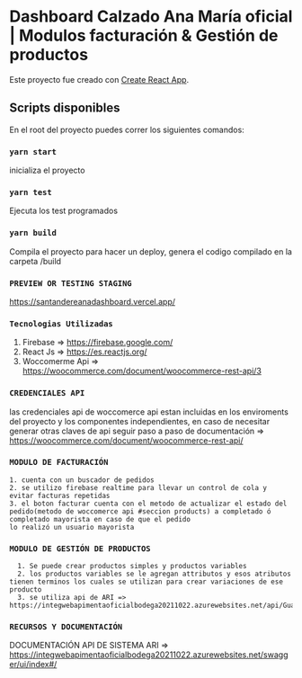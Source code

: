 # Dashboard Calzado Ana María oficial | Modulos facturación & Gestión de productos

Este proyecto fue creado con [Create React App](https://github.com/facebook/create-react-app).

## Scripts disponibles

En el root del proyecto puedes correr los siguientes comandos:

### `yarn start`
  inicializa el proyecto

### `yarn test`

Ejecuta los test programados

### `yarn build`
  Compila el proyecto para hacer un deploy, genera el codigo compilado en la carpeta /build

  
### `PREVIEW OR TESTING STAGING`
https://santandereanadashboard.vercel.app/

### `Tecnologias Utilizadas`
  1. Firebase => https://firebase.google.com/
  2. React Js  => https://es.reactjs.org/
  3. Woccomerme Api => https://woocommerce.com/document/woocommerce-rest-api/3

### `CREDENCIALES API`
  las credenciales api de woccomerce api estan incluidas en los enviroments del proyecto y los componentes independientes,
  en caso de necesitar generar otras claves de api seguir paso a paso de documentación => https://woocommerce.com/document/woocommerce-rest-api/

### `MODULO DE FACTURACIÓN`
    1. cuenta con un buscador de pedidos
    2. se utilizo firebase realtime para llevar un control de cola y evitar facturas repetidas
    3. el boton facturar cuenta con el metodo de actualizar el estado del pedido(metodo de woccomerce api #seccion products) a completado ó completado mayorista en caso de que el pedido 
    lo realizó un usuario mayorista
    
    
  ### `MODULO DE GESTIÓN DE PRODUCTOS`  
  
      1. Se puede crear productos simples y productos variables
      2. los productos variables se le agregan attributos y esos atributos tienen terminos los cuales se utilizan para crear variaciones de ese producto
      3. se utiliza api de ARI => https://integwebapimentaoficialbodega20211022.azurewebsites.net/api/GuardarProducto
 
  ### `RECURSOS Y DOCUMENTACIÓN`
  
  DOCUMENTACIÓN API DE SISTEMA ARI => https://integwebapimentaoficialbodega20211022.azurewebsites.net/swagger/ui/index#/
      
    
    
    
    
    
    
